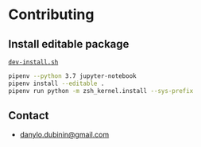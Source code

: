 # Contributing

## Install editable package
[`dev-install.sh`](./dev-install.sh)
```sh
pipenv --python 3.7 jupyter-notebook
pipenv install --editable .
pipenv run python -m zsh_kernel.install --sys-prefix
```

## Contact
- <danylo.dubinin@gmail.com>
